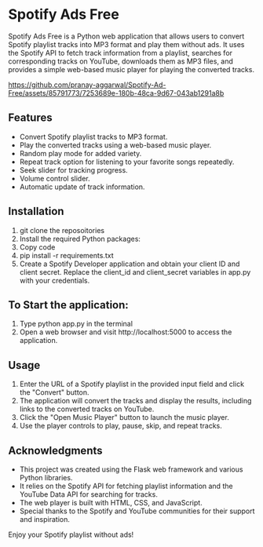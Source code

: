 # Spotify Ads Free

Spotify Ads Free is a Python web application that allows users to convert Spotify playlist tracks into MP3 format and play them without ads. It uses the Spotify API to fetch track information from a playlist, searches for corresponding tracks on YouTube, downloads them as MP3 files, and provides a simple web-based music player for playing the converted tracks.



https://github.com/pranay-aggarwal/Spotify-Ad-Free/assets/85791773/7253689e-180b-48ca-9d67-043ab1291a8b



## Features

- Convert Spotify playlist tracks to MP3 format.
- Play the converted tracks using a web-based music player.
- Random play mode for added variety.
- Repeat track option for listening to your favorite songs repeatedly.
- Seek slider for tracking progress.
- Volume control slider.
- Automatic update of track information.

## Installation
   1) git clone the reposoitories
   2) Install the required Python packages:
   3) Copy code
   4) pip install -r requirements.txt
   5) Create a Spotify Developer application and obtain your client ID and client secret. Replace the client_id and client_secret variables in app.py with your credentials.

## To Start the application:

  1) Type python app.py in the terminal
  2) Open a web browser and visit http://localhost:5000 to access the application.

## Usage
1) Enter the URL of a Spotify playlist in the provided input field and click the "Convert" button.
2) The application will convert the tracks and display the results, including links to the converted tracks on YouTube.
3) Click the "Open Music Player" button to launch the music player.
4) Use the player controls to play, pause, skip, and repeat tracks.

## Acknowledgments
- This project was created using the Flask web framework and various Python libraries.
- It relies on the Spotify API for fetching playlist information and the YouTube Data API for searching for tracks.
- The web player is built with HTML, CSS, and JavaScript.
- Special thanks to the Spotify and YouTube communities for their support and inspiration.

Enjoy your Spotify playlist without ads!


